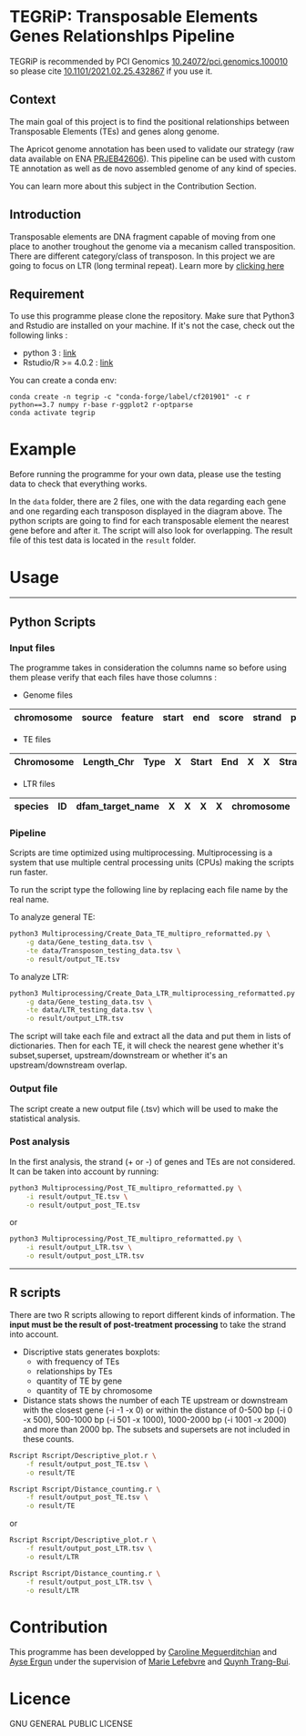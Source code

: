 # TEGRiP: Transposable Elements Genes RelationshIps Pipeline

TEGRiP is recommended by PCI Genomics [10.24072/pci.genomics.100010](https://doi.org/10.24072/pci.genomics.100010) so please cite [10.1101/2021.02.25.432867](https://doi.org/10.1101/2021.02.25.432867) if you use it.

## Context

The main goal of this project is to find the positional relationships between Transposable Elements (TEs) and genes along genome. 

The Apricot genome annotation has been used to validate our strategy (raw data available on ENA [PRJEB42606](https://www.ebi.ac.uk/ena/browser/view/PRJEB42606)). This pipeline can be used with custom TE annotation as well as de novo assembled genome of any kind of species.

You can learn more about this subject in the Contribution Section.

## Introduction 

Transposable elements are DNA fragment capable of moving from one place to another troughout the genome  via a mecanism called transposition. 
There are different category/class of transposon. In this project we are going to focus on LTR (long terminal repeat). Learn more by [clicking here ](https://www.ncbi.nlm.nih.gov/pmc/articles/PMC2874221/)

## Requirement

To use this programme please clone the repository. Make sure that Python3 and Rstudio are installed on your machine. 
If it's not the case, check out the following links :
- python 3 : [link](https://www.python.org/downloads/)
- Rstudio/R >= 4.0.2 : [link](https://rstudio.com/products/rstudio/download/)

You can create a conda env:

```
conda create -n tegrip -c "conda-forge/label/cf201901" -c r python==3.7 numpy r-base r-ggplot2 r-optparse
conda activate tegrip
```

# Example 

Before running the programme for your own data, please use the testing data to check that everything works.

In the `data` folder, there are 2 files, one with the data regarding each gene and one regarding each transposon displayed in the diagram above. 
The python scripts are going to find for each transposable element the nearest gene before and after it. The script will also look for overlapping. 
The result file of this test data is located in the `result` folder. 

# Usage
-----------------------
## Python Scripts 
### Input files
The programme takes in consideration the columns name so before using them please verify that each files have those columns : 

* Genome files

chromosome | source | feature | start | end | score | strand | phase | ID | Attributes | 
--- | --- | --- | --- |--- |--- |--- |--- |--- |--- 

* TE files

Chromosome | Length_Chr | Type | X | Start | End | X | X | Strand | X | Attribute | X | Class | TE_name | X |
--- | --- | --- | --- |--- |--- |--- |--- |--- |--- |--- |--- |--- |--- |--- 

* LTR files

species | ID | dfam_target_name | X | X | X | X | chromosome | start | end | strand | X | annotation | X | X | score |
--- | --- | --- | --- |--- |--- |--- |--- |--- |--- |--- |--- | --- | --- | --- |---

### Pipeline

Scripts are time optimized using multiprocessing. 
Multiprocessing is a system that use multiple central processing units (CPUs) making the scripts run faster.

To run the script type the following line by replacing each file name by the real name.

To analyze general TE:

```bash
python3 Multiprocessing/Create_Data_TE_multipro_reformatted.py \
	-g data/Gene_testing_data.tsv \
	-te data/Transposon_testing_data.tsv \
	-o result/output_TE.tsv
```

To analyze LTR:

```bash
python3 Multiprocessing/Create_Data_LTR_multiprocessing_reformatted.py \
	-g data/Gene_testing_data.tsv \
	-te data/LTR_testing_data.tsv \
	-o result/output_LTR.tsv
```

The script will take each file and extract all the data and put them in lists of dictionaries. 
Then for each TE, it will check the nearest gene whether it's subset,superset, upstream/downstream or whether it's an upstream/downstream overlap.

### Output file

The script create a new output file (.tsv) which will be used to make the statistical analysis.

### Post analysis
In the first analysis, the strand (+ or -) of genes and TEs are not considered.
It can be taken into account by running:

```bash
python3 Multiprocessing/Post_TE_multipro_reformatted.py \
	-i result/output_TE.tsv \
	-o result/output_post_TE.tsv
```
or

```bash
python3 Multiprocessing/Post_TE_multipro_reformatted.py \
	-i result/output_LTR.tsv \
	-o result/output_post_LTR.tsv
```

-----------------------
## R scripts

There are two R scripts allowing to report different kinds of information. The **input must be the result of post-treatment processing** to take the strand into account.
 - Discriptive stats generates boxplots:
 	- with frequency of TEs
 	- relationships by TEs
 	- quantity of TE by gene
 	- quantity of TE by chromosome
 - Distance stats shows the number of each TE upstream or downstream with the closest gene (-i -1 -x 0) or within the distance of 0-500 bp (-i 0 -x 500), 500-1000 bp (-i 501 -x 1000), 1000-2000 bp (-i 1001 -x 2000) and more than 2000 bp. The subsets and supersets are not included in these counts.


```bash
Rscript Rscript/Descriptive_plot.r \
	-f result/output_post_TE.tsv \
	-o result/TE

Rscript Rscript/Distance_counting.r \
	-f result/output_post_TE.tsv \
	-o result/TE
```
or

```bash
Rscript Rscript/Descriptive_plot.r \
	-f result/output_post_LTR.tsv \
	-o result/LTR

Rscript Rscript/Distance_counting.r \
	-f result/output_post_LTR.tsv \
	-o result/LTR
```

# Contribution
This programme has been developped by [Caroline Meguerditchian](mailto:caroline.meguerditchian@etu.u-bordeaux.fr) and [Ayse Ergun](mailto:aergun@u-bordeaux.fr) 
under the supervision of [Marie Lefebvre](mailto:marie.lefebvre@inrae.fr) and [Quynh Trang-Bui](mailto:quynh-trang.bui@inrae.fr).

# Licence
GNU GENERAL PUBLIC LICENSE


